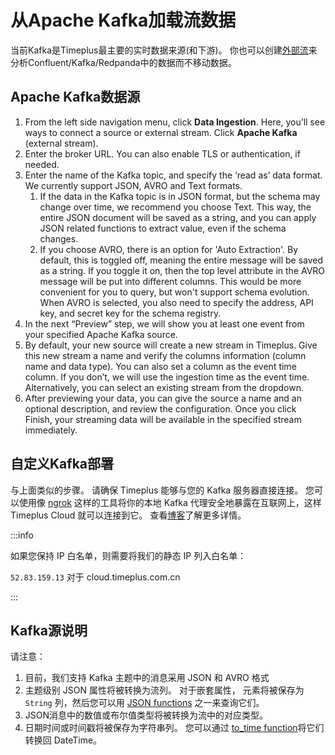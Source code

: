 # 从Apache Kafka加载流数据

当前Kafka是Timeplus最主要的实时数据来源(和下游)。 你也可以创建[外部流](working-with-streams#external_stream)来分析Confluent/Kafka/Redpanda中的数据而不移动数据。

## Apache Kafka数据源

1. From the left side navigation menu, click **Data Ingestion**. Here, you’ll see ways to connect a source or external stream. Click **Apache Kafka** (external stream).
2. Enter the broker URL. You can also enable TLS or authentication, if needed.
3. Enter the name of the Kafka topic, and specify the ‘read as’ data format. We currently support JSON, AVRO and Text formats.
   1. If the data in the Kafka topic is in JSON format, but the schema may change over time, we recommend you choose Text. This way, the entire JSON document will be saved as a string, and you can apply JSON related functions to extract value, even if the schema changes.
   2. If you choose AVRO, there is an option for 'Auto Extraction'. By default, this is toggled off, meaning the entire message will be saved as a string. If you toggle it on, then the top level attribute in the AVRO message will be put into different columns. This would be more convenient for you to query, but won't support schema evolution. When AVRO is selected, you also need to specify the address, API key, and secret key for the schema registry.
4. In the next “Preview” step, we will show you at least one event from your specified Apache Kafka source.
5. By default, your new source will create a new stream in Timeplus. Give this new stream a name and verify the columns information (column name and data type). You can also set a column as the event time column. If you don’t, we will use the ingestion time as the event time. Alternatively, you can select an existing stream from the dropdown.
6. After previewing your data, you can give the source a name and an optional description, and review the configuration. Once you click Finish, your streaming data will be available in the specified stream immediately.

## 自定义Kafka部署

与上面类似的步骤。 请确保 Timeplus 能够与您的 Kafka 服务器直接连接。 您可以使用像 [ngrok](https://ngrok.com) 这样的工具将你的本地 Kafka 代理安全地暴露在互联网上，这样 Timeplus Cloud 就可以连接到它。 查看[博客](https://www.timeplus.com/post/timeplus-cloud-with-ngrok)了解更多详情。

:::info

如果您保持 IP 白名单，则需要将我们的静态 IP 列入白名单：

`52.83.159.13` 对于 cloud.timeplus.com.cn

:::

## Kafka源说明

请注意：

1. 目前，我们支持 Kafka 主题中的消息采用 JSON 和 AVRO 格式
2. 主题级别 JSON 属性将被转换为流列。 对于嵌套属性， 元素将被保存为 `String` 列，然后您可以用 [JSON functions](functions_for_json) 之一来查询它们。
3. JSON消息中的数值或布尔值类型将被转换为流中的对应类型。
4. 日期时间或时间戳将被保存为字符串列。 您可以通过 [to_time function](functions_for_type#to_time)将它们转换回 DateTime。
